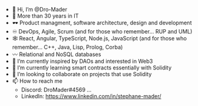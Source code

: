 - 👋 Hi, I’m @Dro-Mader
- 🧭 More than 30 years in IT
- 🕶️ Product managment, software architecture, design and development 
- ♾️ DevOps, Agile, Scrum (and for those who remember... RUP and UML)
- 🕸️ React, Angular, TypeScript, Node.js, JavaScript (and for those who remember... C++, Java, Lisp, Prolog, Corba) 
- 〰️ Relational and NoSQL databases
- 👀 I’m currently inspired by DAOs and interested in Web3 
- 🌱 I’m currently learning smart contracts essentially with Solidity 
- 💞️ I’m looking to collaborate on projects that use Solidity 
- 📫 How to reach me 
     - Discord: DroMader#4569 ...
     - LinkedIn: https://www.linkedin.com/in/stephane-mader/

<!---
Dro-Mader/Dro-Mader is a ✨ special ✨ repository because its `README.md` (this file) appears on your GitHub profile.
You can click the Preview link to take a look at your changes.
--->
